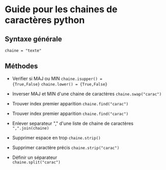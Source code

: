 # Guide pour les chaines de caractères python
## Syntaxe générale 
<code>chaine = "texte"</code>
## Méthodes 
* Verifier si MAJ ou MIN
<code>chaine.isupper() = {True,False}</code>
<code>chaine.lower() = {True,False}</code>

* Inverser MAJ et MIN d'une chaine de caractères 
<code>chaine.swap("carac")</code>

* Trouver index premier apparition 
<code>chaine.find("carac")</code>

* Trouver index premier apparition 
<code>chaine.find("carac")</code>

* Enlever separateur "," d'une liste de chaine de caractères
<code>",".join(chaine)</code>

* Supprimer espace en trop 
<code>chaine.strip()</code>

* Supprimer caractère précis
<code>chaine.strip("carac")</code>

* Définir un séparateur  
<code>chaine.split("carac")</code>
